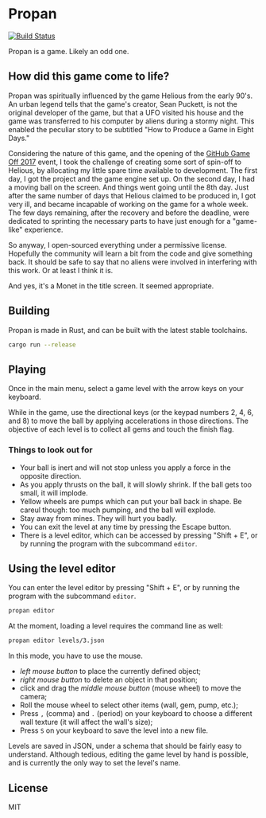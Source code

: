 # Propan

[![Build Status](https://travis-ci.org/Enet4/propan.svg?branch=master)](https://travis-ci.org/Enet4/propan)

Propan is a game. Likely an odd one.

## How did this game come to life?

Propan was spiritually influenced by the game Helious from the early 90's. An urban legend tells that the game's creator, Sean Puckett, is not the original developer of the game, but that a UFO visited his house and the game was transferred to his computer by aliens during a stormy night. This enabled the peculiar story to be subtitled "How to Produce a Game in Eight Days." 

Considering the nature of this game, and the opening of the [GitHub Game Off 2017](https://itch.io/jam/game-off-2017) event, I took the challenge of creating
some sort of spin-off to Helious, by allocating my little spare time available to development. The first day, I got the project and the game engine set up. On the second day, I had a moving ball on the screen. And things went going until the 8th day. Just after the same number of days that Helious claimed to be produced in, I got very ill, and became incapable of working on the game for a whole week. The few days remaining, after the recovery and before the deadline, were dedicated to sprinting the necessary parts to have just enough for a "game-like" experience.

So anyway, I open-sourced everything under a permissive license. Hopefully the community will learn a bit from the code and give something back. It should be safe to say that no aliens were involved in interfering with this work. Or at least I think it is.

And yes, it's a Monet in the title screen. It seemed appropriate.

## Building

Propan is made in Rust, and can be built with the latest stable toolchains.

```sh
cargo run --release
```

## Playing

Once in the main menu, select a game level with the arrow keys on your keyboard.

While in the game, use the directional keys (or the keypad numbers 2, 4, 6, and 8) to move the ball by applying accelerations in those directions. The objective of each level is to collect all gems and touch the finish flag.

### Things to look out for

 - Your ball is inert and will not stop unless you apply a force in the opposite direction.
 - As you apply thrusts on the ball, it will slowly shrink. If the ball gets too small, it will implode.
 - Yellow wheels are pumps which can put your ball back in shape. Be careul though: too much pumping, and the ball will explode.
 - Stay away from mines. They will hurt you badly.
 - You can exit the level at any time by pressing the Escape button.
 - There is a level editor, which can be accessed by pressing "Shift + E", or by running the program with the subcommand `editor`.

## Using the level editor

You can enter the level editor by pressing "Shift + E", or by running the program with the subcommand `editor`.

```sh
propan editor
```

At the moment, loading a level requires the command line as well:

```sh
propan editor levels/3.json
```

In this mode, you have to use the mouse.

- *left mouse button* to place the currently defined object;
- *right mouse button* to delete an object in that position;
- click and drag the *middle mouse button* (mouse wheel) to move the camera;
- Roll the mouse wheel to select other items (wall, gem, pump, etc.);
- Press `,` (comma) and `.` (period) on your keyboard to choose a different wall texture (it will affect the wall's size);
- Press `S` on your keyboard to save the level into a new file.

Levels are saved in JSON, under a schema that should be fairly easy to understand. Although tedious, editing the game level by hand is possible, and is currently the only way to set the level's name.

## License

MIT
